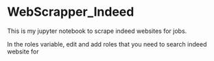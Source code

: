 # WebScrapper_Indeed

This is my jupyter notebook to scrape indeed websites for jobs.

In the roles variable, edit and add roles that you need to search indeed website for
